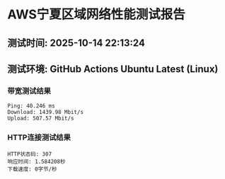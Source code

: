 # AWS宁夏区域网络性能测试报告
## 测试时间: 2025-10-14 22:13:24
## 测试环境: GitHub Actions Ubuntu Latest (Linux)

### 带宽测试结果
```
Ping: 40.246 ms
Download: 1439.98 Mbit/s
Upload: 507.57 Mbit/s
```

### HTTP连接测试结果
```
HTTP状态码: 307
响应时间: 1.584208秒
下载速度: 0字节/秒
```

